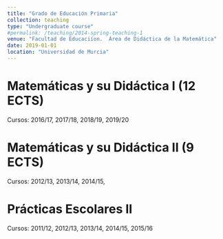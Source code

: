 ```yaml
---
title: "Grado de Educación Primaria"
collection: teaching
type: "Undergraduate course"
#permalink: /teaching/2014-spring-teaching-1
venue: "Facultad de Educaciíon.  Área de Didáctica de la Matemática"
date: 2019-01-01
location: "Universidad de Murcia"
---
```


Matemáticas y su Didáctica I (12 ECTS)
====== 
Cursos: 2016/17, 2017/18, 2018/19, 2019/20

Matemáticas y su Didáctica II (9 ECTS)
======
Cursos: 2012/13, 2013/14, 2014/15, 

Prácticas Escolares II
======
Cursos: 2011/12, 2012/13, 2013/14, 2014/15, 2015/16
